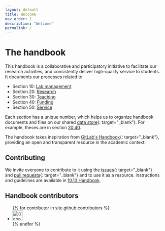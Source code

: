 ```yaml
---
layout: default
title: Welcome
nav_order: 1
description: "Welcome"
permalink: /
---
```



# The handbook

This handbook is a collaborative and participatory initiative to facilitate our research activities, and consistently deliver high-quality service to students.
It documents our processes related to 

- Section 10: [Lab management](docs/10-lab/)
- Section 20: [Research](docs/20-research/)
- Section 30: [Teaching](docs/30-teaching/)
- Section 40: [Funding](docs/40-funding)
- Section 50: [Service](docs/50-service/)

Each section has a unique number, which helps us to organize handbook documents and files on our shared [data store](docs/10-lab/10_processes/10.05.systems-overview.html#nextcloud){: target="_blank"}. For example, theses are in section [30.40](docs/30-teaching/30_processes/30.40.theses.html). 

The handbook takes inspiration from [GitLab's Handbook](https://handbook.gitlab.com/){: target="_blank"}, providing an open and transparent resource in the academic context.

## Contributing

We invite everyone to contribute to it using the [issues](https://github.com/digital-work-lab/handbook/issues){: target="_blank"} and [pull requests](https://github.com/digital-work-lab/handbook/pulls){: target="_blank"} and to use it as a resource.
Instructions and guidelines are available in [10.10 Handbook](docs/10-lab/10_processes/10.10.handbook.html).

<!--
## Recent changes

- [Handbook changes in July](https://github.com/digital-work-lab/handbook/compare/6e0b3da0c213f74dce154642892d50e5ed96a9b3...6e0b3da0c213f74dce154642892d50e5ed96a9b3)

## Contact

Offices: WE5/1.081.

[Schedule a meeting](https://calendly.com/gerit-wagner/30min){: .btn .btn-green }

<iframe width="600" height="200" frameborder="0" scrolling="no" marginheight="0" marginwidth="0" src="https://www.openstreetmap.org/export/embed.html?bbox=10.862774848937988%2C49.89987300208533%2C10.876936912536623%2C49.90642391513594&amp;layer=mapnik&amp;marker=49.9031485698061%2C10.869855880737305" style="border: 1px solid black"></iframe>
-->

## Handbook contributors

<ul class="list-style-none">
{% for contributor in site.github.contributors %}
  <li class="d-inline-block mr-1">
     <a href="{{ contributor.html_url }}"><img src="{{ contributor.avatar_url }}" width="32" height="32" alt="{{ contributor.login }}"/></a>
  </li>
{% endfor %}
</ul>
